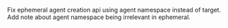 Fix ephemeral agent creation api using agent namespace instead of target.
Add note about agent namespace being irrelevant in ephemeral.